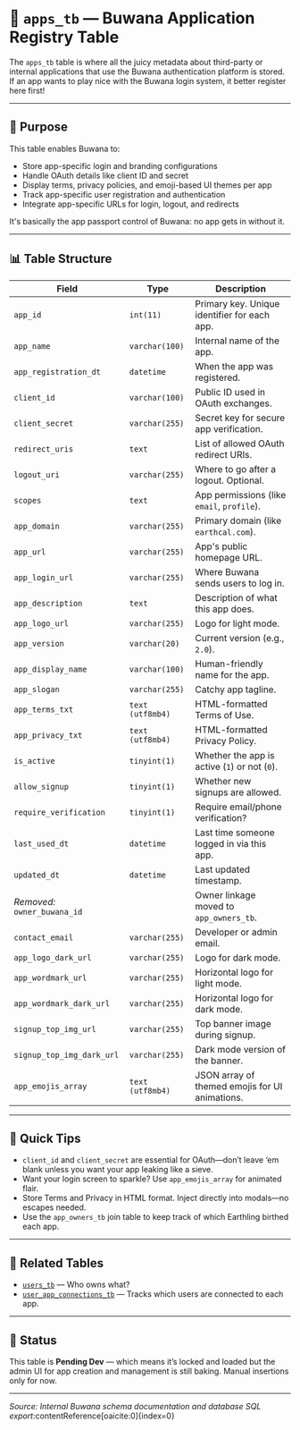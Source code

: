 # 📘 `apps_tb` — Buwana Application Registry Table

The `apps_tb` table is where all the juicy metadata about third-party or internal applications that use the Buwana authentication platform is stored. If an app wants to play nice with the Buwana login system, it better register here first!

---

## 🎯 Purpose

This table enables Buwana to:
- Store app-specific login and branding configurations
- Handle OAuth details like client ID and secret
- Display terms, privacy policies, and emoji-based UI themes per app
- Track app-specific user registration and authentication
- Integrate app-specific URLs for login, logout, and redirects

It's basically the app passport control of Buwana: no app gets in without it.

---

## 📊 Table Structure

| Field                      | Type              | Description |
|---------------------------|-------------------|-------------|
| `app_id`                  | `int(11)`         | Primary key. Unique identifier for each app. |
| `app_name`                | `varchar(100)`    | Internal name of the app. |
| `app_registration_dt`     | `datetime`        | When the app was registered. |
| `client_id`               | `varchar(100)`    | Public ID used in OAuth exchanges. |
| `client_secret`           | `varchar(255)`    | Secret key for secure app verification. |
| `redirect_uris`           | `text`            | List of allowed OAuth redirect URIs. |
| `logout_uri`              | `varchar(255)`    | Where to go after a logout. Optional. |
| `scopes`                  | `text`            | App permissions (like `email`, `profile`). |
| `app_domain`              | `varchar(255)`    | Primary domain (like `earthcal.com`). |
| `app_url`                 | `varchar(255)`    | App's public homepage URL. |
| `app_login_url`           | `varchar(255)`    | Where Buwana sends users to log in. |
| `app_description`         | `text`            | Description of what this app does. |
| `app_logo_url`            | `varchar(255)`    | Logo for light mode. |
| `app_version`             | `varchar(20)`     | Current version (e.g., `2.0`). |
| `app_display_name`        | `varchar(100)`    | Human-friendly name for the app. |
| `app_slogan`              | `varchar(255)`    | Catchy app tagline. |
| `app_terms_txt`           | `text (utf8mb4)`  | HTML-formatted Terms of Use. |
| `app_privacy_txt`         | `text (utf8mb4)`  | HTML-formatted Privacy Policy. |
| `is_active`               | `tinyint(1)`      | Whether the app is active (`1`) or not (`0`). |
| `allow_signup`            | `tinyint(1)`      | Whether new signups are allowed. |
| `require_verification`    | `tinyint(1)`      | Require email/phone verification? |
| `last_used_dt`            | `datetime`        | Last time someone logged in via this app. |
| `updated_dt`              | `datetime`        | Last updated timestamp. |
| _Removed:_ `owner_buwana_id` |                   | Owner linkage moved to `app_owners_tb`. |
| `contact_email`           | `varchar(255)`    | Developer or admin email. |
| `app_logo_dark_url`       | `varchar(255)`    | Logo for dark mode. |
| `app_wordmark_url`        | `varchar(255)`    | Horizontal logo for light mode. |
| `app_wordmark_dark_url`   | `varchar(255)`    | Horizontal logo for dark mode. |
| `signup_top_img_url`      | `varchar(255)`    | Top banner image during signup. |
| `signup_top_img_dark_url` | `varchar(255)`    | Dark mode version of the banner. |
| `app_emojis_array`        | `text (utf8mb4)`  | JSON array of themed emojis for UI animations. |

---

## 🚀 Quick Tips

- `client_id` and `client_secret` are essential for OAuth—don’t leave ‘em blank unless you want your app leaking like a sieve.
- Want your login screen to sparkle? Use `app_emojis_array` for animated flair.
- Store Terms and Privacy in HTML format. Inject directly into modals—no escapes needed.
- Use the `app_owners_tb` join table to keep track of which Earthling birthed each app.

---

## 🔗 Related Tables

- [`users_tb`](Buwana-Users-Table.md) — Who owns what?
- [`user_app_connections_tb`](user_app_connections_tb.md) — Tracks which users are connected to each app.

---

## 📅 Status

This table is **Pending Dev** — which means it’s locked and loaded but the admin UI for app creation and management is still baking. Manual insertions only for now.

---

*Source: Internal Buwana schema documentation and database SQL export*:contentReference[oaicite:0]{index=0}
